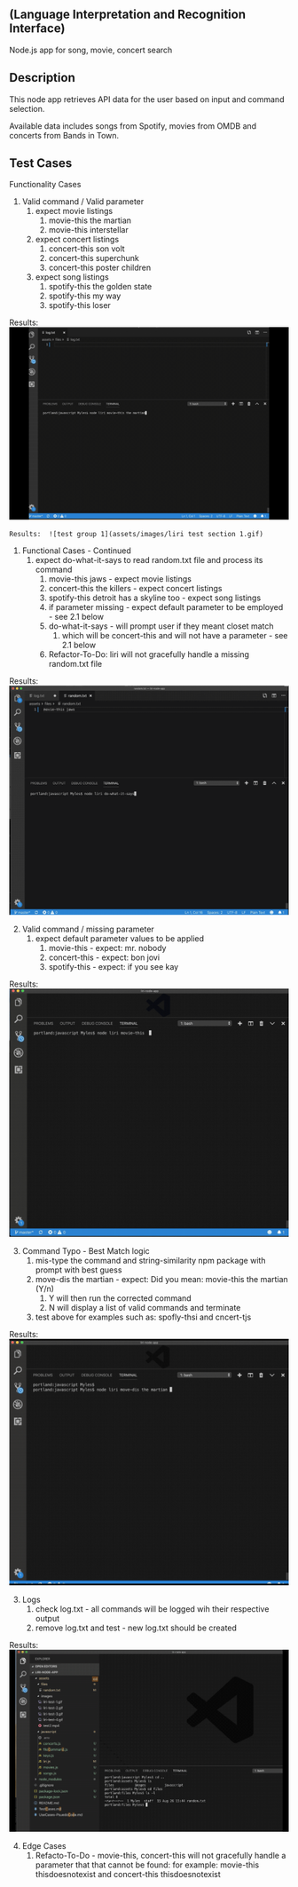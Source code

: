 ## (Language Interpretation and Recognition Interface)


Node.js app for song, movie, concert search

## Description

This node app retrieves API data for the user based on input and command selection.

Available data includes songs from Spotify, movies from OMDB and concerts from Bands in Town.

## Test Cases

Functionality Cases
1. Valid command / Valid parameter
    1. expect movie listings
        1. movie-this the martian
        2. movie-this interstellar
    2. expect concert listings
        1. concert-this son volt
        2. concert-this superchunk
        3. concert-this poster children
    3. expect song listings
        1. spotify-this the golden state
        2. spotify-this my way
        3. spotify-this loser   

Results: 
![test group 1 ](assets/images/liri-test-1.gif)

    Results:  ![test group 1](assets/images/liri test section 1.gif)

1. Functional Cases - Continued
    1. expect do-what-it-says to read random.txt file and process its command
        1. movie-this jaws - expect movie listings
        2. concert-this the killers - expect concert listings
        3. spotify-this detroit has a skyline too - expect song listings    
        4. if parameter missing - expect default parameter to be employed - see 2.1 below  
        5. do-what-it-says  - will prompt user if they meant closet match
            1. which will be concert-this and will not have a parameter - see 2.1 below
        6. Refactor-To-Do:  liri will not gracefully handle a missing random.txt file

Results: 
![test group 1 ](assets/images/liri-test-2.gif)

2. Valid command / missing parameter
    1. expect default parameter values to be applied
        1. movie-this   - expect:  mr. nobody
        2. concert-this - expect:  bon jovi
        3. spotify-this - expect:  if you see kay

Results: 
![test group 1 ](assets/images/liri-test-3.gif)

3. Command Typo - Best Match logic
    1. mis-type the command and string-similarity npm package with prompt with best guess
    2. move-dis the martian - expect: Did you mean:  movie-this the martian (Y/n)
        1. Y will then run the corrected command
        2. N will display a list of valid commands and terminate
    3. test above for examples such as:  spofly-thsi   and   cncert-tjs 

Results: 
![test group 1 ](assets/images/liri-test-4.gif)

3. Logs
    1. check log.txt - all commands will be logged wih their respective output
    2. remove log.txt and test - new log.txt should be created

Results: 
![test group 1 ](assets/images/liri-test-5.gif)    
    
4. Edge Cases
    1. Refacto-To-Do - movie-this, concert-this will not gracefully handle a parameter that 
      that cannot be found:  for example: 
       movie-this thisdoesnotexist  and concert-this thisdoesnotexist

